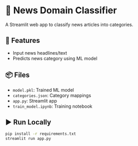 # 📰 News Domain Classifier
A Streamlit web app to classify news articles into categories.

## 🚀 Features
- Input news headlines/text
- Predicts news category using ML model

## 📦 Files
- `model.pkl`: Trained ML model
- `categories.json`: Category mappings
- `app.py`: Streamlit app
- `train_model.ipynb`: Training notebook

## ▶️ Run Locally
```bash
pip install -r requirements.txt
streamlit run app.py
